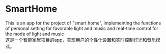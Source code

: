# SmartHome
This is an app for the project of "smart home", implementing the functions of personal setting for favorable light and music and real-time control for the mode of light and music
<br>这是一个智能家居项目的app，实现用户的个性化设置和实时控制灯光和音乐模式。
